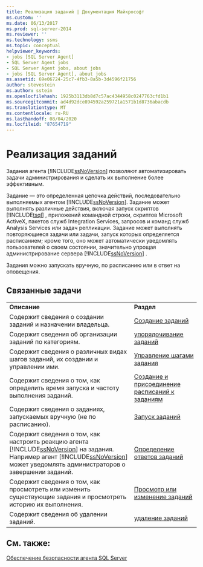 ```yaml
---
title: Реализация заданий | Документация Майкрософт
ms.custom: ''
ms.date: 06/13/2017
ms.prod: sql-server-2014
ms.reviewer: ''
ms.technology: ssms
ms.topic: conceptual
helpviewer_keywords:
- jobs [SQL Server Agent]
- SQL Server Agent jobs
- SQL Server Agent jobs, about jobs
- jobs [SQL Server Agent], about jobs
ms.assetid: 69e06724-25c7-4fb3-8a5b-3d4596f21756
author: stevestein
ms.author: sstein
ms.openlocfilehash: 1925b3113db8d7c57ac4344958c0247763cfd1b1
ms.sourcegitcommit: ad4d92dce894592a259721a1571b1d8736abacdb
ms.translationtype: MT
ms.contentlocale: ru-RU
ms.lasthandoff: 08/04/2020
ms.locfileid: "87654719"
---
```

# <a name="implement-jobs"></a>Реализация заданий
  Задания агента [!INCLUDE[ssNoVersion](../../includes/ssnoversion-md.md)] позволяют автоматизировать задачи администрирования и сделать их выполнение более эффективным.  
  
 Задание — это определенная цепочка действий, последовательно выполняемых агентом [!INCLUDE[ssNoVersion](../../includes/ssnoversion-md.md)]. Задание может выполнять различные действия, включая запуск скриптов [!INCLUDE[tsql](../../includes/tsql-md.md)] , приложений командной строки, скриптов Microsoft ActiveX, пакетов служб Integration Services, запросов и команд служб Analysis Services или задач репликации. Задание может выполнять повторяющиеся задачи или задачи, запуск которых определяется расписанием; кроме того, оно может автоматически уведомлять пользователей о своем состоянии, значительно упрощая администрирование сервера [!INCLUDE[ssNoVersion](../../includes/ssnoversion-md.md)] .  
  
 Задания можно запускать вручную, по расписанию или в ответ на оповещения.  
  
## <a name="related-tasks"></a>Связанные задачи  
  
|||  
|-|-|  
|**Описание**|**Раздел**|  
|Содержит сведения о создании заданий и назначении владельца.|[Создание заданий](create-jobs.md)|  
|Содержит сведения об организации заданий по категориям.|[упорядочивание заданий](organize-jobs.md)|  
|Содержит сведения о различных видах шагов заданий, их создании и управлении ими.|[Управление шагами задания](manage-job-steps.md)|  
|Содержит сведения о том, как определить время запуска и частоту выполнения заданий.|[Создание и присоединение расписаний к заданиям](create-and-attach-schedules-to-jobs.md)|  
|Содержит сведения о заданиях, запускаемых вручную (не по расписанию).|[Запуск заданий](run-jobs.md)|  
|Содержит сведения о том, как настроить реакцию агента [!INCLUDE[ssNoVersion](../../includes/ssnoversion-md.md)] на задания. Например агент [!INCLUDE[ssNoVersion](../../includes/ssnoversion-md.md)] может уведомлять администраторов о завершении заданий.|[Определение ответов заданий](specify-job-responses.md)|  
|Содержит сведения о том, как просмотреть или изменить существующие задания и просмотреть историю их выполнения.|[Просмотр или изменение заданий](view-or-modify-jobs.md)|  
|Содержит сведения об удалении заданий.|[удаление заданий](delete-jobs.md)|  
  
## <a name="see-also"></a>См. также:  
 [Обеспечение безопасности агента SQL Server](implement-sql-server-agent-security.md)  
  
  
